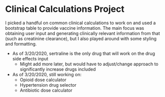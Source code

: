 # Clinical Calculations Project
I picked a handful on common clinical calculations to work on and used a bootstrap table to provide vaccine information.
The main focus was obtaining user input and generating clinically relevant information from that (such as creatinine clearance), 
but I also played around with some styling and formatting. 
* As of 3/20/2020, sertraline is the only drug that will work on the drug side effects input
  * Might add more later, but would have to adjust/change approach to significantly increase drugs included
* As of 3/20/2020, still working on:
  * Opioid dose calculator
  * Hypertension drug selector 
  * Antibiotic dose calculator 
